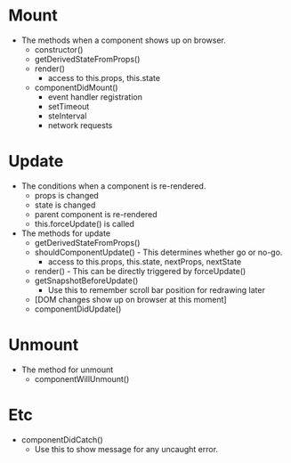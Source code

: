 # Mount
* The methods when a component shows up on browser.
  * constructor()
  * getDerivedStateFromProps()
  * render()
    * access to this.props, this.state    
  * componentDidMount()
    * event handler registration
    * setTimeout
    * steInterval
    * network requests
# Update
* The conditions when a component is re-rendered.
  * props is changed
  * state is changed
  * parent component is re-rendered
  * this.forceUpdate() is called
* The methods for update
  * getDerivedStateFromProps()
  * shouldComponentUpdate() - This determines whether go or no-go.
    * access to this.props, this.state, nextProps, nextState
  * render() - This can be directly triggered by forceUpdate()
  * getSnapshotBeforeUpdate()
    * Use this to remember scroll bar position for redrawing later
  * [DOM changes show up on browser at this moment]
  * componentDidUpdate()
# Unmount
* The method for unmount
  * componentWillUnmount()
# Etc
* componentDidCatch()
  * Use this to show message for any uncaught error.